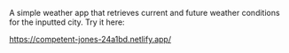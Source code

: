 A simple weather app that retrieves current and future weather conditions for the inputted city. Try it here:

https://competent-jones-24a1bd.netlify.app/

